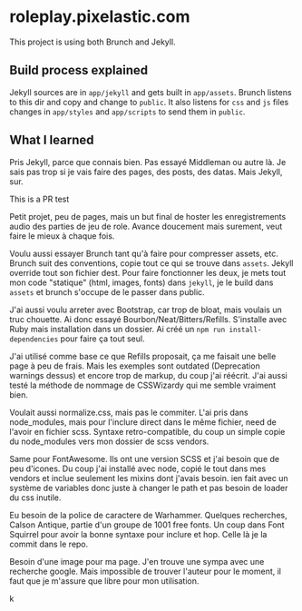 # roleplay.pixelastic.com

This project is using both Brunch and Jekyll.

## Build process explained

Jekyll sources are in `app/jekyll` and gets built in `app/assets`. Brunch
listens to this dir and copy and change to `public`. It also listens for `css`
and `js` files changes in `app/styles` and `app/scripts` to send them in
`public`.


## What I learned

Pris Jekyll, parce que connais bien. Pas essayé Middleman ou autre là. Je sais
pas trop si je vais faire des pages, des posts, des datas. Mais Jekyll, sur.


This is a PR test

Petit projet, peu de pages, mais un but final de hoster les enregistrements
audio des parties de jeu de role. Avance doucement mais surement, veut faire le
mieux à chaque fois.

Voulu aussi essayer Brunch tant qu'à faire pour compresser assets, etc. Brunch
suit des conventions, copie tout ce qui se trouve dans `assets`. Jekyll override
tout son fichier dest. Pour faire fonctionner les deux, je mets tout mon code
"statique" (html, images, fonts) dans `jekyll`, je le build dans `assets` et
brunch s'occupe de le passer dans public.

J'ai aussi voulu arreter avec Bootstrap, car trop de bloat, mais voulais un truc
chouette. Ai donc essayé Bourbon/Neat/Bitters/Refills. S'installe avec Ruby mais
installation dans un dossier. Ai créé un `npm run install-dependencies` pour
faire ça tout seul.

J'ai utilisé comme base ce que Refills proposait, ça me faisait une belle page
à peu de frais. Mais les exemples sont outdated (Deprecation warnings dessus) et
encore trop de markup, du coup j'ai réécrit. J'ai aussi testé la méthode de
nommage de CSSWizardy qui me semble vraiment bien.

Voulait aussi normalize.css, mais pas le commiter. L'ai pris dans node_modules,
mais pour l'inclure direct dans le même fichier, need de l'avoir en fichier
scss. Syntaxe retro-compatible, du coup un simple copie du node_modules vers mon
dossier de scss vendors.

Same pour FontAwesome. Ils ont une version SCSS et j'ai besoin que de peu
d'icones. Du coup j'ai installé avec node, copié le tout dans mes vendors et
inclue seulement les mixins dont j'avais besoin. ien fait avec un système de
variables donc juste à changer le path et pas besoin de loader du css inutile.


Eu besoin de la police de caractere de Warhammer. Quelques recherches, Calson
Antique, partie d'un groupe de 1001 free fonts. Un coup dans Font Squirrel pour
avoir la bonne syntaxe pour inclure et hop. Celle là je la commit dans le repo.

Besoin d'une image pour ma page. J'en trouve une sympa avec une recherche
google. Mais impossible de trouver l'auteur pour le moment, il faut que je
m'assure que libre pour mon utilisation.

k

